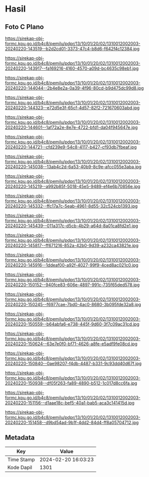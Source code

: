 # Hasil

## Foto C Plano

https://sirekap-obj-formc.kpu.go.id/b4c8/pemilu/pdpr/13/10/01/20/02/1310012002003-20240220-143519--b2d2cd01-3373-47c4-b8d6-f642f4c12384.jpg

https://sirekap-obj-formc.kpu.go.id/b4c8/pemilu/pdpr/13/10/01/20/02/1310012002003-20240220-143917--fa169216-4160-4570-a09d-bc4635c98eb1.jpg

https://sirekap-obj-formc.kpu.go.id/b4c8/pemilu/pdpr/13/10/01/20/02/1310012002003-20240220-144044--2b4e8e2a-0a39-4f96-80cd-b9d475dc99d8.jpg

https://sirekap-obj-formc.kpu.go.id/b4c8/pemilu/pdpr/13/10/01/20/02/1310012002003-20240220-144323--e72d5e3f-65cf-4d57-82f2-721670603abd.jpg

https://sirekap-obj-formc.kpu.go.id/b4c8/pemilu/pdpr/13/10/01/20/02/1310012002003-20240220-144601--1af72a2e-8e7e-4722-bfd1-da04f945647e.jpg

https://sirekap-obj-formc.kpu.go.id/b4c8/pemilu/pdpr/13/10/01/20/02/1310012002003-20240220-144721--cfd239e9-54c8-4117-b427-cf93db7fbeaf.jpg

https://sirekap-obj-formc.kpu.go.id/b4c8/pemilu/pdpr/13/10/01/20/02/1310012002003-20240220-145038--13ab4c2d-6a53-40b9-8c9e-afcc055e3aba.jpg

https://sirekap-obj-formc.kpu.go.id/b4c8/pemilu/pdpr/13/10/01/20/02/1310012002003-20240220-145219--a992b85f-5018-45e5-9489-ef4e6b70856e.jpg

https://sirekap-obj-formc.kpu.go.id/b4c8/pemilu/pdpr/13/10/01/20/02/1310012002003-20240220-145332--ffc17a7c-5eab-4961-8d55-32c524cb1393.jpg

https://sirekap-obj-formc.kpu.go.id/b4c8/pemilu/pdpr/13/10/01/20/02/1310012002003-20240220-145439--011a317c-d5cb-4b29-a64d-8a01ca8fd2e1.jpg

https://sirekap-obj-formc.kpu.go.id/b4c8/pemilu/pdpr/13/10/01/20/02/1310012002003-20240220-145817--ff671216-852a-42b0-9d39-a232ca43821e.jpg

https://sirekap-obj-formc.kpu.go.id/b4c8/pemilu/pdpr/13/10/01/20/02/1310012002003-20240220-145916--1ddeaf00-a92f-4027-99f9-4ced8ac021c0.jpg

https://sirekap-obj-formc.kpu.go.id/b4c8/pemilu/pdpr/13/10/01/20/02/1310012002003-20240220-150152--940fce83-606e-4897-991c-735f65ded578.jpg

https://sirekap-obj-formc.kpu.go.id/b4c8/pemilu/pdpr/13/10/01/20/02/1310012002003-20240220-150245--f6977cae-7bd0-4ac0-8680-3b095fde32a8.jpg

https://sirekap-obj-formc.kpu.go.id/b4c8/pemilu/pdpr/13/10/01/20/02/1310012002003-20240220-150559--b64abfa6-e738-445f-9d60-3f7c09ac31cd.jpg

https://sirekap-obj-formc.kpu.go.id/b4c8/pemilu/pdpr/13/10/01/20/02/1310012002003-20240220-150624--63e7e0f0-bf71-4626-a8fe-e5adf9fe08cd.jpg

https://sirekap-obj-formc.kpu.go.id/b4c8/pemilu/pdpr/13/10/01/20/02/1310012002003-20240220-150840--0ae98207-f4db-4487-b331-9c93dd40d67f.jpg

https://sirekap-obj-formc.kpu.go.id/b4c8/pemilu/pdpr/13/10/01/20/02/1310012002003-20240220-150938--df05f263-fa89-4890-b512-1c017d8cc6fa.jpg

https://sirekap-obj-formc.kpu.go.id/b4c8/pemilu/pdpr/13/10/01/20/02/1310012002003-20240220-151156--d1aae18c-bef5-40a1-bab5-aca3c141415d.jpg

https://sirekap-obj-formc.kpu.go.id/b4c8/pemilu/pdpr/13/10/01/20/02/1310012002003-20240220-151458--d9bd54ad-9b1f-4dd2-84d4-ff8a05704712.jpg


## Metadata

| Key        | Value               |
| ---------- | ------------------- |
| Time Stamp | 2024-02-20 16:03:23 |
| Kode Dapil | 1301                |




